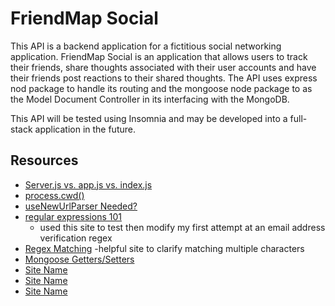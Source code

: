 # FriendMap Social

This API is a backend application for a fictitious social networking application. FriendMap Social is an application that allows users to track their friends, share thoughts associated with their user accounts and have their friends post reactions to their shared thoughts. The API uses express nod package to handle its routing and the mongoose node package to as the Model Document Controller in its interfacing with the MongoDB.

This API will be tested using Insomnia and may be developed into a full-stack application in the future.

##

## Resources

- [Server.js vs. app.js vs. index.js](https://stackoverflow.com/questions/36002413/conventions-for-app-js-index-js-and-server-js-in-node-js)
- [process.cwd()](https://www.geeksforgeeks.org/node-js-process-cwd-method/)
- [useNewUrlParser Needed?](https://mongoosejs.com/docs/migrating_to_6.html#no-more-deprecation-warning-options)
- [regular expressions 101](https://regex101.com/)
    - used this site to test then modify my first attempt at an email address verification regex
- [Regex Matching](https://howtodoinjava.com/java/regex/match-any-set-of-characters/)
    -helpful site to clarify matching multiple characters
- [Mongoose Getters/Setters](https://mongoosejs.com/docs/tutorials/getters-setters.html)
- [Site Name](URL)
- [Site Name](URL)
- [Site Name](URL)
